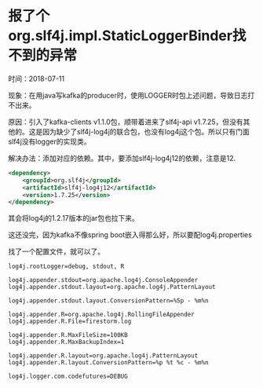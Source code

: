 # 报了个org.slf4j.impl.StaticLoggerBinder找不到的异常

时间：2018-07-11



现象：在用java写kafka的producer时，使用LOGGER时包上述问题，导致日志打不出来。

原因：引入了kafka-clients v1.1.0包，顺带着进来了slf4j-api v1.7.25，但没有其他的。这是因为缺少了slf4j-log4j的联合包，也没有log4j这个包。所以只有门面slf4j没有logger的实现类。

解决办法：添加对应的依赖。其中，要添加slf4j-log4j12的依赖，注意是12.

```xml
<dependency>
    <groupId>org.slf4j</groupId>
    <artifactId>slf4j-log4j12</artifactId>
    <version>1.7.25</version>
</dependency>
```

其会将log4j的1.2.17版本的jar包也拉下来。



这还没完，因为kafka不像spring boot嵌入得那么好，所以要配log4j.properties

找了一个配置文件，就可以了。

```properties
log4j.rootLogger=debug, stdout, R

log4j.appender.stdout=org.apache.log4j.ConsoleAppender
log4j.appender.stdout.layout=org.apache.log4j.PatternLayout

log4j.appender.stdout.layout.ConversionPattern=%5p - %m%n

log4j.appender.R=org.apache.log4j.RollingFileAppender
log4j.appender.R.File=firestorm.log

log4j.appender.R.MaxFileSize=100KB
log4j.appender.R.MaxBackupIndex=1

log4j.appender.R.layout=org.apache.log4j.PatternLayout
log4j.appender.R.layout.ConversionPattern=%p %t %c - %m%n

log4j.logger.com.codefutures=DEBUG
```



